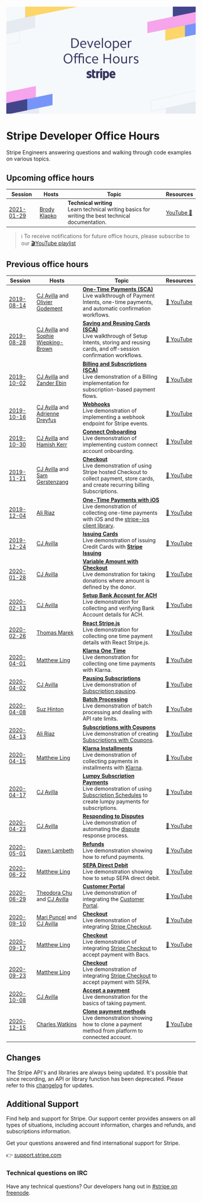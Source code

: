 ![Developer Office Hours](./assets/developer-office-hours.png)

# Stripe Developer Office Hours

Stripe Engineers answering questions and walking through code examples on various topics.

## Upcoming office hours

| Session                                                   | Hosts                                                    | Topic                                                                                                   | Resources                                                 |
| --------------------------------------------------------- | -------------------------------------------------------- | ------------------------------------------------------------------------------------------------------- | --------------------------------------------------------- |
| [2021-01-29](https://www.youtube.com/watch?v=a-1fmqD1gwI) | [Brody Klapko](https://www.linkedin.com/in/brodyklapko/) | **Technical writing**<br />Learn technical writing basics for writing the best technical documentation. | [YouTube 🎥](https://www.youtube.com/watch?v=a-1fmqD1gwI) |

> ℹ To receive notifications for future office hours, please subscribe to our [🎬YouTube playlist](https://www.youtube.com/playlist?list=PLy1nL-pvL2M6IYfRCmhOPcyC70zJqFoCs)

## Previous office hours

| Session                                                             | Hosts                                                                                                          | Topic                                                                                                                                                                                                                                                   | Resources                                                                                                       |
| ------------------------------------------------------------------- | -------------------------------------------------------------------------------------------------------------- | ------------------------------------------------------------------------------------------------------------------------------------------------------------------------------------------------------------------------------------------------------- | --------------------------------------------------------------------------------------------------------------- |
| [2019-08-14](./2019-08-14-auto-confirm)                             | [CJ Avilla](https://twitter.com/cjav_dev) and [Olivier Godement](https://www.linkedin.com/in/oliviergodement/) | [**One-Time Payments (SCA)**](./2019-08-14-auto-confirm)<br />Live walkthrough of Payment Intents, one-time payments, and automatic confirmation workflows.                                                                                             | [🎦 YouTube](https://www.youtube.com/watch?v=ltv44zkpgo0&list=PLy1nL-pvL2M6IYfRCmhOPcyC70zJqFoCs)               |
| [2019-08-28](./2019-08-28-save-and-reuse-cards)                     | [CJ Avilla](https://twitter.com/cjav_dev) and [Sophie Wiepking-Brown](https://www.linkedin.com/in/sophiewb/)   | [**Saving and Reusing Cards (SCA)**](./2019-08-28-save-and-reuse-cards) <br />Live walkthrough of Setup Intents, storing and reusing cards, and off-session confirmation workflows.                                                                     | [🎦 YouTube](https://www.youtube.com/watch?v=95qSebQrm5E&list=PLy1nL-pvL2M6IYfRCmhOPcyC70zJqFoCs&index=3&t=0s)  |
| [2019-10-02](./2019-10-02-billing)                                  | [CJ Avilla](https://twitter.com/cjav_dev) and [Zander Ebin](https://www.linkedin.com/in/zander-ebin-8212aab/)  | [**Billing and Subscriptions (SCA)**](./2019-10-02-billing)<br />Live demonstration of a Billing implementation for subscription-based payment flows.                                                                                                   | [🎦 YouTube](https://www.youtube.com/watch?v=GOp-Pt82Bes&list=PLy1nL-pvL2M6IYfRCmhOPcyC70zJqFoCs)               |
| [2019-10-16](./2019-10-16-webhooks)                                 | [CJ Avilla](https://twitter.com/cjav_dev) and [Adrienne Dreyfus](https://www.linkedin.com/in/adreyfus)         | [**Webhooks**](./2019-10-16-webhooks)<br />Live demonstration of implementing a webhook endpoint for Stripe events.                                                                                                                                     | [🎦 YouTube](https://www.youtube.com/watch?v=oYSLhriIZaA&list=PLy1nL-pvL2M6IYfRCmhOPcyC70zJqFoCs&index=2&t=0s)  |
| [2019-10-30](./2019-10-30-connect-onboarding)                       | [CJ Avilla](https://twitter.com/cjav_dev) and [Hamish Kerr](https://www.linkedin.com/in/hamish-kerr-04270373/) | [**Connect Onboarding**](./2019-10-30-connect-onboarding)<br />Live demonstration of implementing custom connect account onboarding.                                                                                                                    | [🎦 YouTube](https://www.youtube.com/watch?v=RYiscsdICrs&list=PLy1nL-pvL2M6IYfRCmhOPcyC70zJqFoCs&index=2&t=0s)  |
| [2019-11-21](./2019-11-21-checkout)                                 | [CJ Avilla](https://twitter.com/cjav_dev) and [Sam Gerstenzang](https://www.linkedin.com/in/samgerstenzang/)   | [**Checkout**](./2019-11-21-checkout)<br />Live demonstration of using Stripe hosted Checkout to collect payment, store cards, and create recurring billing Subscriptions.                                                                              | [🎦 YouTube](https://www.youtube.com/watch?v=VQ5jccnZ2Ow&list=PLy1nL-pvL2M6IYfRCmhOPcyC70zJqFoCs&index=2&t=0s)  |
| [2019-12-04](./2019-12-04-ios)                                      | [Ali Riaz](https://www.linkedin.com/in/syedaliriaz/)                                                           | [**One-Time Payments with iOS**](./2019-12-04)<br />Live demonstration of collecting one-time payments with iOS and the [stripe-ios client library](https://github.com/stripe/stripe-ios).                                                              | [🎦 YouTube](https://www.youtube.com/watch?v=s5Ml41bZidw&list=PLy1nL-pvL2M6IYfRCmhOPcyC70zJqFoCs&index=4&t=41s) |
| [2019-12-24](./2019-12-24-issuing)                                  | [CJ Avilla](https://twitter.com/cjav_dev)                                                                      | [**Issuing Cards**](./2019-12-24-issuing)<br />Live demonstration of issuing Credit Cards with [**Stripe Issuing**](https://stripe.com/issuing)                                                                                                         | [🎦 YouTube](https://www.youtube.com/watch?v=knBWhYMqLds)                                                       |
| [2020-01-28](./2020-01-28-variable-checkout)                        | [CJ Avilla](https://twitter.com/cjav_dev)                                                                      | [**Variable Amount with Checkout**](./2020-01-28-variable-checkout)<br />Live demonstration for taking donations where amount is defined by the donor.                                                                                                  | [🎦 YouTube](https://www.youtube.com/watch?v=X2SmLzQ5kfY)                                                       |
| [2020-02-13](./2020-02-13-ach)                                      | [CJ Avilla](https://twitter.com/cjav_dev)                                                                      | [**Setup Bank Account for ACH**](./2020-02-13-ach)<br />Live demonstration for collecting and verifying Bank Account details for ACH.                                                                                                                   | [🎦 YouTube](https://www.youtube.com/watch?v=_1EX-DrikoA&list=PLy1nL-pvL2M6IYfRCmhOPcyC70zJqFoCs&index=3&t=0s)  |
| [2020-02-26](https://github.com/tmarek-stripe/demo-react-stripe-js) | [Thomas Marek](https://twitter.com/_ttmarek)                                                                   | [**React Stripe.js**](https://github.com/tmarek-stripe/demo-react-stripe-js)<br />Live demonstration for collecting one time payment details with React Stripe.js.                                                                                      | [🎦 YouTube](https://www.youtube.com/watch?v=w1oLdAPyuok&list=PLy1nL-pvL2M6IYfRCmhOPcyC70zJqFoCs&index=4&t=0s)  |
| [2020-04-01](./2020-04-01-klarna)                                   | [Matthew Ling](https://www.linkedin.com/in/matthew-ling-53427711/)                                             | [**Klarna One Time**](./2020-04-01-klarna)<br />Live demonstration for collecting one time payments with Klarna.                                                                                                                                        | [🎦 YouTube](https://www.youtube.com/watch?v=FXKYq0vw71k)                                                       |
| [2020-04-02](./2020-04-02-pausing-subscriptions)                    | [CJ Avilla](https://twitter.com/cjav_dev)                                                                      | [**Pausing Subscriptions**](./2020-04-02-pausing-subscriptions)<br />Live demonstration of [Subscription pausing](https://stripe.com/docs/billing/subscriptions/pausing).                                                                               | [🎦 YouTube](https://www.youtube.com/watch?v=177SsXpvy3I)                                                       |
| [2020-04-08](./2020-04-08-batch-processing)                         | [Suz Hinton](https://www.linkedin.com/in/susanmhinton/)                                                        | [**Batch Processing**](./2020-04-08-batch-processing)<br />Live demonstration of batch processing and dealing with API rate limits.                                                                                                                     | [🎦 YouTube](https://www.youtube.com/watch?v=gx1xxGv2Ljs&feature=youtu.be)                                      |
| [2020-04-13](./2020-04-13-coupons-and-subscriptions)                | [Ali Riaz](https://www.linkedin.com/in/syedaliriaz/)                                                           | [**Subscriptions with Coupons**](./2020-04-13-coupons-and-subscriptions)<br />Live demonstration of creating [Subscriptions with Coupons](https://stripe.com/docs/billing/subscriptions/discounts).                                                     | [🎦 YouTube](https://www.youtube.com/watch?v=NA19ikfx2qQ&feature=youtu.be)                                      |
| [2020-04-15](./2020-04-15-klarna-pay-installments)                  | [Matthew Ling](https://www.linkedin.com/in/matthew-ling-53427711/)                                             | [**Klarna Installments**](./2020-04-15-klarna-pay-installments)<br />Live demonstration of collecting payments in installments with [Klarna](https://stripe.com/docs/sources/klarna).                                                                   | [🎦 YouTube](https://www.youtube.com/watch?v=tIEAs93ZW2Y)                                                       |
| [2020-04-17](./2020-04-17-lumpy-subscription-payments)              | [CJ Avilla](https://twitter.com/cjav_dev)                                                                      | [**Lumpy Subscription Payments**](./2020-04-17-lumpy-subscription-payments)<br />Live demonstration of using [Subscription Schedules](https://stripe.com/docs/billing/subscriptions/subscription-schedules) to create lumpy payments for subscriptions. | [🎦 YouTube](https://www.youtube.com/watch?v=2gws-r392I8&feature=youtu.be)                                      |
| [2020-04-23](./2020-04-23-disputes)                                 | [CJ Avilla](https://twitter.com/cjav_dev)                                                                      | [**Responding to Disputes**](./2020-04-23-disputes)<br />Live demonstration of automating the [dispute](https://stripe.com/docs/disputes/responding) response process.                                                                                  | [🎦 YouTube](https://youtu.be/FrX8UerYmVg)                                                                      |
| [2020-05-01](./2020-05-01-refunds)                                  | [Dawn Lambeth](https://twitter.com/dawnlambeth)                                                                | [**Refunds**](./2020-05-01-refunds)<br />Live demonstration showing how to refund payments.                                                                                                                                                             | [🎦 YouTube](https://youtu.be/D6fd4coADsQ)                                                                      |
| [2020-06-22](./2020-06-22-sepa-direct-debit)                        | [Matthew Ling](https://www.linkedin.com/in/matthew-ling-53427711/)                                             | [**SEPA Direct Debit**](./2020-06-22-sepa-direct-debit)<br />Live demonstration showing how to setup SEPA direct debit.                                                                                                                                 | [🎦 YouTube](https://www.youtube.com/watch?v=tUQoKit6XTM&lc=UgzmPFxM7-bl6kDoSgN4AaABAg)                         |
| [2020-06-29](./2020-06-29-customer-portal)                          | [Theodora Chu](https://twitter.com/chu_onthis) and [CJ Avilla](https://twitter.com/cjav_dev)                   | [**Customer Portal**](./2020-06-29-customer-portal)<br />Live demonstration of integrating the [Customer Portal](https://stripe.com/docs/billing/subscriptions/integrating-customer-portal).                                                            | [🎦 YouTube](https://www.youtube.com/watch?v=u8H6awDJVpM)                                                       |
| [2020-09-10](./2020-09-10-checkout-taxes-coupons)                   | [Mari Puncel](https://www.linkedin.com/in/mari-puncel-21731322/) and [CJ Avilla](https://twitter.com/cjav_dev) | [**Checkout**](./2020-09-10-checkout-taxes-coupons)<br />Live demonstration of integrating [Stripe Checkout](https://stripe.com/docs/checkout).                                                                                                         | [🎦 YouTube](https://www.youtube.com/watch?v=UjcSWxPNo18)                                                       |
| [2020-09-17](./2020-09-17-checkout-bacs-payment)                    | [Matthew Ling](https://www.linkedin.com/in/matthew-ling-53427711/)                                             | [**Checkout**](./2020-09-17-checkout-sepa-payment)<br />Live demonstration of integrating [Stripe Checkout](https://stripe.com/docs/checkout) to accept payment with Bacs.                                                                              | [🎦 YouTube](https://www.youtube.com/watch?v=67BKXVAY6m8)                                                       |
| [2020-09-23](./2020-09-23-checkout-sepa-payment)                    | [Matthew Ling](https://www.linkedin.com/in/matthew-ling-53427711/)                                             | [**Checkout**](./2020-09-23-checkout-bacs-payment)<br />Live demonstration of integrating [Stripe Checkout](https://stripe.com/docs/checkout) to accept payment with SEPA.                                                                              |
| [2020-10-08](./2020-10-08-accept-a-payment)                         | [CJ Avilla](https://twitter.com/cjav_dev)                                                                      | [**Accept a payment**](./2020-10-08-accept-a-payment)<br />Live demonstration for the basics of taking payment.                                                                                                                                         |
| [2020-12-15](./2020-12-15-clone-payment-method)                     | [Charles Watkins](https://www.linkedin.com/in/wcharlesw/)                                                      | [**Clone payment methods**](./2020-12-15-clone-payment-method)<br />Live demonstration showing how to clone a payment method from platform to connected account.                                                                                        | [🎦 YouTube](https://www.youtube.com/watch?v=ri07uPos1gs&feature=youtu.be)                                      |

## Changes

The Stripe API's and libraries are always being updated. It's possible that since recording, an API or library function has been deprecated. Please refer to this [changelog](https://stripe.com/blog/changelog) for updates.

## Additional Support

Find help and support for Stripe. Our support center provides answers on all types of situations, including account information, charges and refunds, and subscriptions information.

Get your questions answered and find international support for Stripe.

👉 [support.stripe.com](https://support.stripe.com)

### Technical questions on IRC

Have any technical questions? Our developers hang out in [#stripe on freenode](https://webchat.freenode.net/?channel=#stripe).
